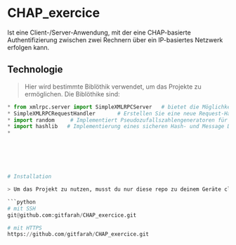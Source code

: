 # CHAP_exercice

 Ist eine Client-/Server-Anwendung, mit der eine CHAP-basierte Authentifizierung zwischen zwei Rechnern über ein IP-basiertes Netzwerk erfolgen kann.
 
 
 ## Technologie
 > Hier wird bestimmte Biblöthik verwendet, um das Projekte zu ermöglichen. Die Biblöthike sind:
 ```python
 * from xmlrpc.server import SimpleXMLRPCServer   # bietet die Möglichkeit, einfache, eigenständige XML-RPC-Server zu erstellen.
 * SimpleXMLRPCRequestHandler       # Erstellen Sie eine neue Request-Handler-Instanz.
 * import random     # Implementiert Pseudozufallszahlengeneratoren für verschiedene Verteilungen
 * import hashlib   # Implementierung eines sicheren Hash- und Message Digest-Algorithmus
 *
 

 
 


# Installation

> Um das Projekt zu nutzen, musst du nur diese repo zu deinem Geräte clonen.

```python
# mit SSH 
git@github.com:gitfarah/CHAP_exercice.git

# mit HTTPS
https://github.com/gitfarah/CHAP_exercice.git



